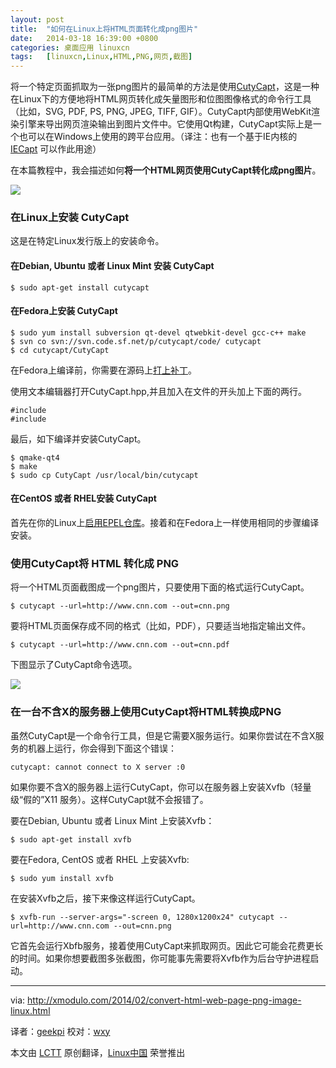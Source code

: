 ```yaml
---
layout: post
title:	"如何在Linux上将HTML页面转化成png图片"
date:	2014-03-18 16:39:00 +0800 
categories:	桌面应用 linuxcn 
tags:	[linuxcn,Linux,HTML,PNG,网页,截图]
---
```



将一个特定页面抓取为一张png图片的最简单的方法是使用[CutyCapt](http://cutycapt.sourceforge.net/)，这是一种在Linux下的方便地将HTML网页转化成矢量图形和位图图像格式的命令行工具（比如，SVG, PDF, PS, PNG, JPEG, TIFF, GIF）。CutyCapt内部使用WebKit渲染引擎来导出网页渲染输出到图片文件中。它使用Qt构建，CutyCapt实际上是一个也可以在Windows上使用的跨平台应用。（译注：也有一个基于IE内核的 [IECapt](http://iecapt.sourceforge.net/) 可以作此用途）


在本篇教程中，我会描述如何**将一个HTML网页使用CutyCapt转化成png图片**。


![](/Asserts/Images//attachment/album/201403/18/163928vfmzxf4dh98iii67.jpg)


### 在Linux上安装 CutyCapt


这是在特定Linux发行版上的安装命令。


#### 在Debian, Ubuntu 或者 Linux Mint 安装 CutyCapt



```
$ sudo apt-get install cutycapt 

```

#### 在Fedora上安装 CutyCapt



```
$ sudo yum install subversion qt-devel qtwebkit-devel gcc-c++ make
$ svn co svn://svn.code.sf.net/p/cutycapt/code/ cutycapt
$ cd cutycapt/CutyCapt 

```

在Fedora上编译前，你需要在源码上[打上补丁](https://github.com/hoehrmann/CutyCapt/issues/3)。


使用文本编辑器打开CutyCapt.hpp,并且加入在文件的开头加上下面的两行。



```
#include 
#include 
```

最后，如下编译并安装CutyCapt。



```
$ qmake-qt4
$ make
$ sudo cp CutyCapt /usr/local/bin/cutycapt 

```

#### 在CentOS 或者 RHEL安装 CutyCapt


首先在你的Linux上[启用EPEL仓库](http://xmodulo.com/2013/03/how-to-set-up-epel-repository-on-centos.html)。接着和在Fedora上一样使用相同的步骤编译安装。


### 使用CutyCapt将 HTML 转化成 PNG


将一个HTML页面截图成一个png图片，只要使用下面的格式运行CutyCapt。



```
$ cutycapt --url=http://www.cnn.com --out=cnn.png

```

要将HTML页面保存成不同的格式（比如，PDF），只要适当地指定输出文件。



```
$ cutycapt --url=http://www.cnn.com --out=cnn.pdf

```

下图显示了CutyCapt命令选项。


![](/Asserts/Images//attachment/album/201403/18/163933kqfwwhlfdddokqbl.jpg)


### 在一台不含X的服务器上使用CutyCapt将HTML转换成PNG


虽然CutyCapt是一个命令行工具，但是它需要X服务运行。如果你尝试在不含X服务的机器上运行，你会得到下面这个错误：



```
cutycapt: cannot connect to X server :0

```

如果你要不含X的服务器上运行CutyCapt，你可以在服务器上安装Xvfb（轻量级“假的”X11 服务）。这样CutyCapt就不会报错了。


要在Debian, Ubuntu 或者 Linux Mint 上安装Xvfb：



```
$ sudo apt-get install xvfb 

```

要在Fedora, CentOS 或者 RHEL 上安装Xvfb:



```
$ sudo yum install xvfb 

```

在安装Xvfb之后，接下来像这样运行CutyCapt。



```
$ xvfb-run --server-args="-screen 0, 1280x1200x24" cutycapt --url=http://www.cnn.com --out=cnn.png 

```

它首先会运行Xbfb服务，接着使用CutyCapt来抓取网页。因此它可能会花费更长的时间。如果你想要截图多张截图，你可能事先需要将Xvfb作为后台守护进程启动。




---


via: <http://xmodulo.com/2014/02/convert-html-web-page-png-image-linux.html>


译者：[geekpi](https://github.com/geekpi) 校对：[wxy](https://github.com/wxy)


本文由 [LCTT](https://github.com/LCTT/TranslateProject) 原创翻译，[Linux中国](http://linux.cn/) 荣誉推出
